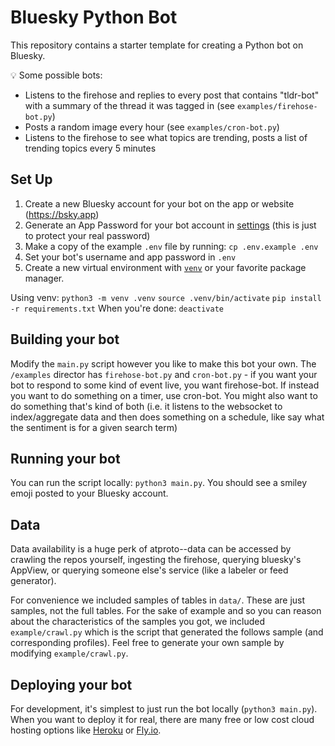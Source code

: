 # Bluesky Python Bot

This repository contains a starter template for creating a Python bot on Bluesky.

💡 Some possible bots:

- Listens to the firehose and replies to every post that contains "tldr-bot" with a summary of the thread it was tagged in (see `examples/firehose-bot.py`)
- Posts a random image every hour (see `examples/cron-bot.py`)
- Listens to the firehose to see what topics are trending, posts a list of trending topics every 5 minutes

## Set Up

1. Create a new Bluesky account for your bot on the app or website (https://bsky.app)
2. Generate an App Password for your bot account in [settings](https://bsky.app/settings/app-passwords) (this is just to protect your real password)
3. Make a copy of the example `.env` file by running: `cp .env.example .env`
4. Set your bot's username and app password in `.env`
5. Create a new virtual environment with [`venv`](https://packaging.python.org/en/latest/guides/installing-using-pip-and-virtual-environments/) or your favorite package manager.

Using venv:
`python3 -m venv .venv`
`source .venv/bin/activate`
`pip install -r requirements.txt`
When you're done: `deactivate`

## Building your bot

Modify the `main.py` script however you like to make this bot your own. The `/examples` director has `firehose-bot.py` and `cron-bot.py` - if you want your bot to respond to some kind of event live, you want firehose-bot. If instead you want to do something on a timer, use cron-bot. You might also want to do something that's kind of both (i.e. it listens to the websocket to index/aggregate data and then does something on a schedule, like say what the sentiment is for a given search term)

## Running your bot

You can run the script locally: `python3 main.py`. You should see a smiley emoji posted to your Bluesky account.

## Data

Data availability is a huge perk of atproto--data can be accessed by crawling the repos yourself, ingesting the firehose, querying bluesky's AppView, or querying someone else's service (like a labeler or feed generator).

For convenience we included samples of tables in `data/`. These are just samples, not the full tables. For the sake of example and so you can reason about the characteristics of the samples you got, we included `example/crawl.py` which is the script that generated the follows sample (and corresponding profiles). Feel free to generate your own sample by modifying `example/crawl.py`.

## Deploying your bot

For development, it's simplest to just run the bot locally (`python3 main.py`). When you want to deploy it for real, there are many free or low cost cloud hosting options like [Heroku](https://devcenter.heroku.com/articles/github-integration) or [Fly.io](https://fly.io/docs/reference/fly-launch/).
